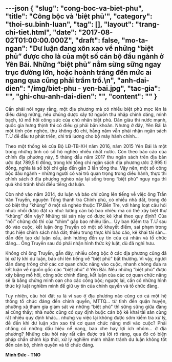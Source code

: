 ---json
{
    "slug": "cong-boc-va-biet-phu",
    "title": "Công bộc và 'biệt phủ'",
    "category": "thoi-su.binh-luan",
    "tag": [],
    "layout": "trang-chi-tiet.html",
    "date": "2017-08-02T01:00:00.000Z",
    "draft": false,
    "mo-ta-ngan": "Dư luận đang xôn xao về những “biệt phủ” được cho là của một số cán bộ đầu ngành ở Yên Bái. Những “biệt phủ” nằm sừng sững ngay trục đường lớn, hoặc hoành tráng đến mức ai ngang qua cũng phải trầm trồ.\n",
    "anh-dai-dien": "/img/biet-phu - yen-bai.jpg",
    "tac-gia": "",
    "ghi-chu-anh-dai-dien": "",
    "__content__": ""
}
---
<p style="text-align:justify">Cần phải n&oacute;i ngay rằng, một địa phương m&agrave; c&oacute; nhiều biệt phủ mọc l&ecirc;n l&agrave; điều đ&aacute;ng mừng, nếu ch&uacute;ng được x&acirc;y từ nguồn thu nhập ch&iacute;nh đ&aacute;ng, minh bạch, từ mồ h&ocirc;i c&ocirc;ng sức của chủ nh&acirc;n biệt phủ. D&acirc;n gi&agrave;u th&igrave; nước mạnh, quốc gia hưng thịnh th&igrave; c&oacute; điều g&igrave; phải băn khoăn. Nhưng ở đ&acirc;y, Y&ecirc;n B&aacute;i l&agrave; một tỉnh c&ograve;n ngh&egrave;o, thu kh&ocirc;ng đủ chi, hằng năm vẫn phải nhận ng&acirc;n s&aacute;ch T.Ư để đầu tư ph&aacute;t triển, chi trả lương cho bộ m&aacute;y h&agrave;nh ch&iacute;nh&hellip;</p>

<p style="text-align:justify">Theo một thống k&ecirc; của Bộ LĐ-TB-XH năm 2016, năm 2015 Y&ecirc;n B&aacute;i l&agrave; một trong những tỉnh c&oacute; số hộ ngh&egrave;o nhiều nhất nước. C&ograve;n theo b&aacute;o c&aacute;o của ch&iacute;nh địa phương n&agrave;y, 5 th&aacute;ng đầu năm 2017 thu ng&acirc;n s&aacute;ch tr&ecirc;n địa b&agrave;n ước đạt 789,5 tỉ đồng, trong khi tổng chi ng&acirc;n s&aacute;ch địa phương ước 2.995 tỉ đồng, nghĩa l&agrave; số bội chi gấp đến gần 3 lần tổng thu. Vậy n&ecirc;n, một số c&ocirc;ng bộc đầu ng&agrave;nh - những người c&oacute; vai tr&ograve; quan trọng trong điều h&agrave;nh, thực thi ch&iacute;nh s&aacute;ch ở địa phương ngh&egrave;o n&agrave;y lại sống trong &ldquo;biệt phủ&rdquo; nguy nga th&igrave; quả kh&oacute; tr&aacute;nh khỏi điều tiếng dư luận.</p>

<p style="text-align:justify">C&ograve;n nhớ v&agrave;o năm 2014, dư luận v&agrave; b&aacute;o ch&iacute; cũng l&ecirc;n tiếng về việc &ocirc;ng Trần Văn Truyền, nguy&ecirc;n Tổng thanh tra Ch&iacute;nh phủ, c&oacute; nhiều nh&agrave; đất, trong đ&oacute; c&oacute; biệt thự &ldquo;khủng&rdquo; ở một x&atilde; ngh&egrave;o thuộc TP.Bến Tre, với h&agrave;ng loạt c&acirc;u hỏi nhức nhối được đặt ra như: lương c&aacute;n bộ bao nhi&ecirc;u m&agrave; c&oacute; thể x&acirc;y biệt thự &ldquo;khủng&rdquo; đến vậy? Những t&agrave;i sản n&agrave;y c&oacute; được k&ecirc; khai theo quy định? Của &ldquo;nổi&rdquo; chừng đ&oacute; th&igrave; của &ldquo;ch&igrave;m&rdquo; gấp bao nhi&ecirc;u lần... Ủy ban Kiểm tra T.Ư sau đ&oacute; v&agrave;o cuộc, kết luận &ocirc;ng Truyền c&oacute; một số khuyết điểm, sai phạm trong thực hiện ch&iacute;nh s&aacute;ch nh&agrave; đất; thiếu trung thực khi b&aacute;o c&aacute;o, k&ecirc; khai t&agrave;i sản... dẫn đến tạo dư luận xấu, ảnh hưởng đến uy t&iacute;n của c&aacute; nh&acirc;n v&agrave; tổ chức đảng... &Ocirc;ng Truyền sau đ&oacute; phải nhận h&igrave;nh thức kỷ luật, d&ugrave; đ&atilde; nghỉ hưu.</p>

<p style="text-align:justify">Kh&ocirc;ng chỉ &ocirc;ng Truyền, gần đ&acirc;y, nhiều c&ocirc;ng bộc ở c&aacute;c địa phương cũng đ&atilde; bị xử l&yacute; khi dư luận, b&aacute;o ch&iacute; l&ecirc;n tiếng về &ldquo;biệt phủ&rdquo; bất thường. V&igrave; vậy, người d&acirc;n đang tr&ocirc;ng chờ c&aacute;c cơ quan chức năng v&agrave;o cuộc, nhanh ch&oacute;ng đưa ra kết luận về nguồn gốc c&aacute;c &ldquo;biệt phủ&rdquo; ở Y&ecirc;n B&aacute;i. Nếu những &ldquo;biệt phủ&rdquo; được x&acirc;y bằng mồ h&ocirc;i, c&ocirc;ng sức ch&iacute;nh đ&aacute;ng, kết luận của c&aacute;c cơ quan chức năng sẽ l&agrave; bằng chứng minh oan cho c&aacute;c c&ocirc;ng bộc; ngược lại, cần c&oacute; những h&igrave;nh thức kỷ luật nghi&ecirc;m minh để giữ uy t&iacute;n của ch&iacute;nh quyền v&agrave; tổ chức đảng.</p>

<p style="text-align:justify">Tuy nhi&ecirc;n, c&acirc;u hỏi đặt ra l&agrave; v&igrave; sao ở địa phương n&agrave;o cũng c&oacute; cả một hệ thống tổ chức đảng đến ch&iacute;nh quyền, MTTQ&hellip; từ tỉnh đến quận huyện, phường x&atilde; tham gia gi&aacute;m s&aacute;t v&agrave; những &ldquo;biệt phủ&rdquo; th&igrave; sừng sững giữa đ&agrave;ng ai cũng thấy; nh&agrave; nước cũng c&oacute; quy định buộc c&aacute;n bộ k&ecirc; khai t&agrave;i sản c&ugrave;ng rất nhiều quy định kh&aacute;c&hellip; nhưng vụ việc lại kh&ocirc;ng được sớm kiểm tra xử l&yacute;, để đến khi dư luận x&ocirc;n xao th&igrave; cơ quan chức năng mới v&agrave;o cuộc? Phải chăng c&oacute; những dấu hiệu nể nang, bao che hay lợi &iacute;ch nh&oacute;m&hellip; ở địa phương? Những c&acirc;u hỏi n&agrave;y rất cần được trả lời r&otilde; r&agrave;ng, qua đ&oacute; c&oacute; biện ph&aacute;p chấn chỉnh kịp thời, xử l&yacute; nghi&ecirc;m minh nhằm tr&aacute;nh dư luận kh&ocirc;ng tốt đến c&aacute;n bộ, ch&iacute;nh quyền v&agrave; tổ chức đảng.</p>

<p style="text-align:justify"><strong>Minh Đức - TNO</strong></p>
